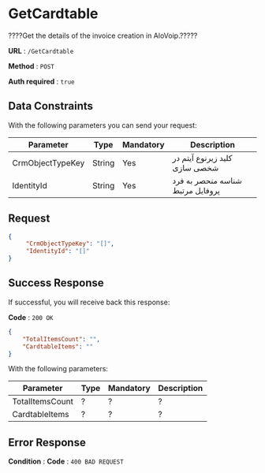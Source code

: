 # GetCardtable

????Get the details of the invoice creation in AloVoip.?????


**URL** : `/GetCardtable`

**Method** : `POST`

**Auth required** : `true`

## Data Constraints
With the following parameters you can send your request:

|Parameter|Type|Mandatory|Description|
|-|-|-|-|  
|CrmObjectTypeKey |String|Yes|  کلید زیرنوع آیتم در شخصی سازی |
|IdentityId |String |Yes | شناسه منحصر به فرد پروفایل مرتبط|

## Request 


```json
{
     "CrmObjectTypeKey": "[]",
     "IdentityId": "[]"
}
```

## Success Response
If successful, you will receive back this response:

**Code** : `200 OK`

```json
{
    "TotalItemsCount": "",
    "CardtableItems": ""
}

```
With the following parameters:

|Parameter|Type|Mandatory|Description|
|-|-|-|-| 
|TotalItemsCount|? |? | ? |
|CardtableItems|? |? | ? |
## Error Response

**Condition** : 
**Code** : `400 BAD REQUEST`
